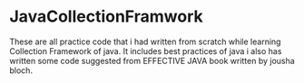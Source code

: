 # JavaCollectionFramwork
These are all practice code that i had written from scratch while learning Collection Framework of java.
It includes best practices of java i also has written some code suggested from EFFECTIVE JAVA book written by jousha bloch.

